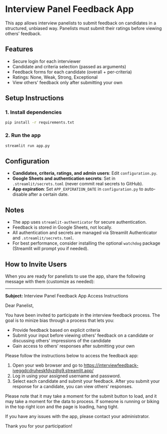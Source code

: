 # Interview Panel Feedback App

This app allows interview panelists to submit feedback on candidates in a structured, unbiased way. Panelists must submit their ratings before viewing others' feedback.

## Features
- Secure login for each interviewer
- Candidate and criteria selection (passed as arguments)
- Feedback forms for each candidate (overall + per-criteria)
- Ratings: None, Weak, Strong, Exceptional
- View others' feedback only after submitting your own

## Setup Instructions


### 1. Install dependencies

```bash
pip install -r requirements.txt
```

### 2. Run the app

```bash
streamlit run app.py
```


## Configuration

- **Candidates, criteria, ratings, and admin users**: Edit `configuration.py`.
- **Google Sheets and authentication secrets**: Set in `.streamlit/secrets.toml` (never commit real secrets to GitHub).
- **App expiration**: Set `APP_EXPIRATION_DATE` in `configuration.py` to auto-disable after a certain date.


## Notes

- The app uses `streamlit-authenticator` for secure authentication.
- Feedback is stored in Google Sheets, not locally.
- All authentication and secrets are managed via Streamlit Authenticator and `.streamlit/secrets.toml`.
- For best performance, consider installing the optional `watchdog` package (Streamlit will prompt you if needed).


## How to Invite Users

When you are ready for panelists to use the app, share the following message with them (customize as needed):

---

**Subject:** Interview Panel Feedback App Access Instructions

Dear Panelist,

You have been invited to participate in the interview feedback process. 
The goal is to minize bias through a process that lets you:
* Provide feedback based on explicit criteria
* Submit your input before viewing others' feedback on a candidate or discussing others' impressions of the candidate
* Gain access to others’ responses after submitting your own

Please follow the instructions below to access the feedback app:

1. Open your web browser and go to https://interviewfeedback-iveggdcdruheskfdyzdtg9.streamlit.app/
2. Log in using your assigned username and password.
3. Select each candidate and submit your feedback. After you submit your response for a candidate, you can view others' responses.

Please note that it may take a moment for the submit button to load, and it may take a moment for the data to process. If someone is running or biking in the top right icon and the page is loading, hang tight.

If you have any issues with the app, please contact your administrator.

Thank you for your participation!
